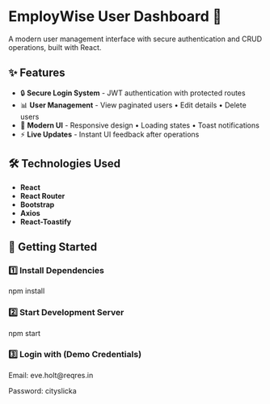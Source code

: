 # EmployWise User Dashboard 🚀

A modern user management interface with secure authentication and CRUD operations, built with React.

## ✨ Features

<ul>
  <li>🔒 <b>Secure Login System</b> - JWT authentication with protected routes</li>
  <li>📊 <b>User Management</b> - View paginated users • Edit details • Delete users</li>
  <li>🎨 <b>Modern UI</b> - Responsive design • Loading states • Toast notifications</li>
  <li>⚡ <b>Live Updates</b> - Instant UI feedback after operations</li>
</ul>

## 🛠️ Technologies Used

<ul>
  <li><b>React</b></li>
  <li><b>React Router</b></li>
  <li><b>Bootstrap</b></li>
  <li><b>Axios</b></li>
  <li><b>React-Toastify</b></li>
</ul>

## 🚀 Getting Started

### **1️⃣ Install Dependencies**
npm install

### **2️⃣ Start Development Server**
npm start

### **3️⃣ Login with (Demo Credentials)**
<p>Email: eve.holt@reqres.in</p>
<p>Password: cityslicka</p>





